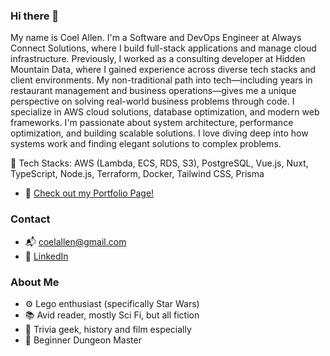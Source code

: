 ### Hi there 👋

My name is Coel Allen. I'm a Software and DevOps Engineer at Always Connect Solutions, where I build full-stack applications and manage cloud infrastructure.
Previously, I worked as a consulting developer at Hidden Mountain Data, where I gained experience across diverse tech stacks and client environments. My non-traditional path into tech—including years in restaurant management and business operations—gives me a unique perspective on solving real-world business problems through code.
I specialize in AWS cloud solutions, database optimization, and modern web frameworks. I'm passionate about system architecture, performance optimization, and building scalable solutions. I love diving deep into how systems work and finding elegant solutions to complex problems.

💾 Tech Stacks: AWS (Lambda, ECS, RDS, S3), PostgreSQL, Vue.js, Nuxt, TypeScript, Node.js, Terraform, Docker, Tailwind CSS, Prisma

+ 📝 [Check out my Portfolio Page!](https://react-tailwind-portfolio-seven.vercel.app/#)

### Contact
+ 📬 coelallen@gmail.com
+ 💼 [LinkedIn](https://www.linkedin.com/in/coelallen/)

### About Me

+  ⚙️ Lego enthusiast (specifically Star Wars)
+ 📚 Avid reader, mostly Sci Fi, but all fiction
+ 🧐 Trivia geek, history and film especially
+ 🎲 Beginner Dungeon Master 
<!--
**CoelAllen/CoelAllen** is a ✨ _special_ ✨ repository because its `README.md` (this file) appears on your GitHub profile.

Here are some ideas to get you started:

- 🔭 I’m currently working on ...
- 🌱 I’m currently learning ...
- 👯 I’m looking to collaborate on ...
- 🤔 I’m looking for help with ...
- 💬 Ask me about ...
- 📫 How to reach me: ...
- 😄 Pronouns: ...
- ⚡ Fun fact: ...
-->
